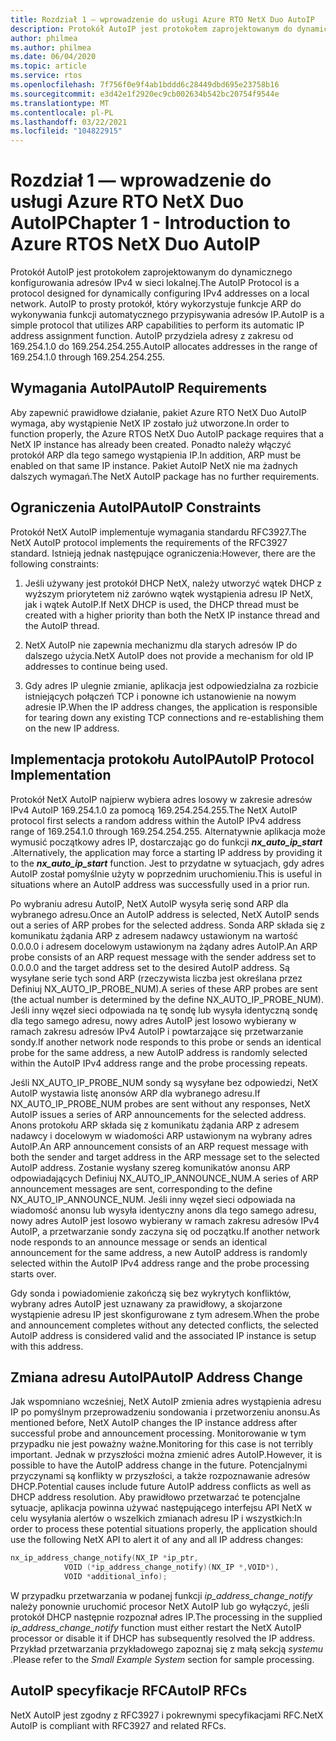 ```yaml
---
title: Rozdział 1 — wprowadzenie do usługi Azure RTO NetX Duo AutoIP
description: Protokół AutoIP jest protokołem zaprojektowanym do dynamicznego konfigurowania adresów IPv4 w sieci lokalnej. Aby zapewnić prawidłowe działanie, pakiet Azure RTO NetX Duo AutoIP wymaga, aby wystąpienie NetX IP zostało już utworzone.
author: philmea
ms.author: philmea
ms.date: 06/04/2020
ms.topic: article
ms.service: rtos
ms.openlocfilehash: 7f756f0e9f4ab1bddd6c28449dbd695e23758b16
ms.sourcegitcommit: e3d42e1f2920ec9cb002634b542bc20754f9544e
ms.translationtype: MT
ms.contentlocale: pl-PL
ms.lasthandoff: 03/22/2021
ms.locfileid: "104822915"
---
```

# <a name="chapter-1---introduction-to-azure-rtos-netx-duo-autoip"></a><span data-ttu-id="03c13-104">Rozdział 1 — wprowadzenie do usługi Azure RTO NetX Duo AutoIP</span><span class="sxs-lookup"><span data-stu-id="03c13-104">Chapter 1 - Introduction to Azure RTOS NetX Duo AutoIP</span></span>

<span data-ttu-id="03c13-105">Protokół AutoIP jest protokołem zaprojektowanym do dynamicznego konfigurowania adresów IPv4 w sieci lokalnej.</span><span class="sxs-lookup"><span data-stu-id="03c13-105">The AutoIP Protocol is a protocol designed for dynamically configuring IPv4 addresses on a local network.</span></span> <span data-ttu-id="03c13-106">AutoIP to prosty protokół, który wykorzystuje funkcje ARP do wykonywania funkcji automatycznego przypisywania adresów IP.</span><span class="sxs-lookup"><span data-stu-id="03c13-106">AutoIP is a simple protocol that utilizes ARP capabilities to perform its automatic IP address assignment function.</span></span> <span data-ttu-id="03c13-107">AutoIP przydziela adresy z zakresu od 169.254.1.0 do 169.254.254.255.</span><span class="sxs-lookup"><span data-stu-id="03c13-107">AutoIP allocates addresses in the range of 169.254.1.0 through 169.254.254.255.</span></span>

## <a name="autoip-requirements"></a><span data-ttu-id="03c13-108">Wymagania AutoIP</span><span class="sxs-lookup"><span data-stu-id="03c13-108">AutoIP Requirements</span></span>

<span data-ttu-id="03c13-109">Aby zapewnić prawidłowe działanie, pakiet Azure RTO NetX Duo AutoIP wymaga, aby wystąpienie NetX IP zostało już utworzone.</span><span class="sxs-lookup"><span data-stu-id="03c13-109">In order to function properly, the Azure RTOS NetX Duo AutoIP package requires that a NetX IP instance has already been created.</span></span> <span data-ttu-id="03c13-110">Ponadto należy włączyć protokół ARP dla tego samego wystąpienia IP.</span><span class="sxs-lookup"><span data-stu-id="03c13-110">In addition, ARP must be enabled on that same IP instance.</span></span> <span data-ttu-id="03c13-111">Pakiet AutoIP NetX nie ma żadnych dalszych wymagań.</span><span class="sxs-lookup"><span data-stu-id="03c13-111">The NetX AutoIP package has no further requirements.</span></span>

## <a name="autoip-constraints"></a><span data-ttu-id="03c13-112">Ograniczenia AutoIP</span><span class="sxs-lookup"><span data-stu-id="03c13-112">AutoIP Constraints</span></span>

<span data-ttu-id="03c13-113">Protokół NetX AutoIP implementuje wymagania standardu RFC3927.</span><span class="sxs-lookup"><span data-stu-id="03c13-113">The NetX AutoIP protocol implements the requirements of the RFC3927 standard.</span></span> <span data-ttu-id="03c13-114">Istnieją jednak następujące ograniczenia:</span><span class="sxs-lookup"><span data-stu-id="03c13-114">However, there are the following constraints:</span></span>

1. <span data-ttu-id="03c13-115">Jeśli używany jest protokół DHCP NetX, należy utworzyć wątek DHCP z wyższym priorytetem niż zarówno wątek wystąpienia adresu IP NetX, jak i wątek AutoIP.</span><span class="sxs-lookup"><span data-stu-id="03c13-115">If NetX DHCP is used, the DHCP thread must be created with a higher priority than both the NetX IP instance thread and the AutoIP thread.</span></span>

1. <span data-ttu-id="03c13-116">NetX AutoIP nie zapewnia mechanizmu dla starych adresów IP do dalszego użycia.</span><span class="sxs-lookup"><span data-stu-id="03c13-116">NetX AutoIP does not provide a mechanism for old IP addresses to continue being used.</span></span>

1. <span data-ttu-id="03c13-117">Gdy adres IP ulegnie zmianie, aplikacja jest odpowiedzialna za rozbicie istniejących połączeń TCP i ponowne ich ustanowienie na nowym adresie IP.</span><span class="sxs-lookup"><span data-stu-id="03c13-117">When the IP address changes, the application is responsible for tearing down any existing TCP connections and re-establishing them on the new IP address.</span></span>

## <a name="autoip-protocol-implementation"></a><span data-ttu-id="03c13-118">Implementacja protokołu AutoIP</span><span class="sxs-lookup"><span data-stu-id="03c13-118">AutoIP Protocol Implementation</span></span>

<span data-ttu-id="03c13-119">Protokół NetX AutoIP najpierw wybiera adres losowy w zakresie adresów IPv4 AutoIP 169.254.1.0 za pomocą 169.254.254.255.</span><span class="sxs-lookup"><span data-stu-id="03c13-119">The NetX AutoIP protocol first selects a random address within the AutoIP IPv4 address range of 169.254.1.0 through 169.254.254.255.</span></span> <span data-ttu-id="03c13-120">Alternatywnie aplikacja może wymusić początkowy adres IP, dostarczając go do funkcji ***nx_auto_ip_start*** .</span><span class="sxs-lookup"><span data-stu-id="03c13-120">Alternatively, the application may force a starting IP address by providing it to the ***nx_auto_ip_start*** function.</span></span> <span data-ttu-id="03c13-121">Jest to przydatne w sytuacjach, gdy adres AutoIP został pomyślnie użyty w poprzednim uruchomieniu.</span><span class="sxs-lookup"><span data-stu-id="03c13-121">This is useful in situations where an AutoIP address was successfully used in a prior run.</span></span>

<span data-ttu-id="03c13-122">Po wybraniu adresu AutoIP, NetX AutoIP wysyła serię sond ARP dla wybranego adresu.</span><span class="sxs-lookup"><span data-stu-id="03c13-122">Once an AutoIP address is selected, NetX AutoIP sends out a series of ARP probes for the selected address.</span></span> <span data-ttu-id="03c13-123">Sonda ARP składa się z komunikatu żądania ARP z adresem nadawcy ustawionym na wartość 0.0.0.0 i adresem docelowym ustawionym na żądany adres AutoIP.</span><span class="sxs-lookup"><span data-stu-id="03c13-123">An ARP probe consists of an ARP request message with the sender address set to 0.0.0.0 and the target address set to the desired AutoIP address.</span></span> <span data-ttu-id="03c13-124">Są wysyłane serie tych sond ARP (rzeczywista liczba jest określana przez Definiuj NX_AUTO_IP_PROBE_NUM).</span><span class="sxs-lookup"><span data-stu-id="03c13-124">A series of these ARP probes are sent (the actual number is determined by the define NX_AUTO_IP_PROBE_NUM).</span></span> <span data-ttu-id="03c13-125">Jeśli inny węzeł sieci odpowiada na tę sondę lub wysyła identyczną sondę dla tego samego adresu, nowy adres AutoIP jest losowo wybierany w ramach zakresu adresów IPv4 AutoIP i powtarzające się przetwarzanie sondy.</span><span class="sxs-lookup"><span data-stu-id="03c13-125">If another network node responds to this probe or sends an identical probe for the same address, a new AutoIP address is randomly selected within the AutoIP IPv4 address range and the probe processing repeats.</span></span>

<span data-ttu-id="03c13-126">Jeśli NX_AUTO_IP_PROBE_NUM sondy są wysyłane bez odpowiedzi, NetX AutoIP wystawia listę anonsów ARP dla wybranego adresu.</span><span class="sxs-lookup"><span data-stu-id="03c13-126">If NX_AUTO_IP_PROBE_NUM probes are sent without any responses, NetX AutoIP issues a series of ARP announcements for the selected address.</span></span> <span data-ttu-id="03c13-127">Anons protokołu ARP składa się z komunikatu żądania ARP z adresem nadawcy i docelowym w wiadomości ARP ustawionym na wybrany adres AutoIP.</span><span class="sxs-lookup"><span data-stu-id="03c13-127">An ARP announcement consists of an ARP request message with both the sender and target address in the ARP message set to the selected AutoIP address.</span></span> <span data-ttu-id="03c13-128">Zostanie wysłany szereg komunikatów anonsu ARP odpowiadających Definiuj NX_AUTO_IP_ANNOUNCE_NUM.</span><span class="sxs-lookup"><span data-stu-id="03c13-128">A series of ARP announcement messages are sent, corresponding to the define NX_AUTO_IP_ANNOUNCE_NUM.</span></span> <span data-ttu-id="03c13-129">Jeśli inny węzeł sieci odpowiada na wiadomość anonsu lub wysyła identyczny anons dla tego samego adresu, nowy adres AutoIP jest losowo wybierany w ramach zakresu adresów IPv4 AutoIP, a przetwarzanie sondy zaczyna się od początku.</span><span class="sxs-lookup"><span data-stu-id="03c13-129">If another network node responds to an announce message or sends an identical announcement for the same address, a new AutoIP address is randomly selected within the AutoIP IPv4 address range and the probe processing starts over.</span></span>

<span data-ttu-id="03c13-130">Gdy sonda i powiadomienie zakończą się bez wykrytych konfliktów, wybrany adres AutoIP jest uznawany za prawidłowy, a skojarzone wystąpienie adresu IP jest skonfigurowane z tym adresem.</span><span class="sxs-lookup"><span data-stu-id="03c13-130">When the probe and announcement completes without any detected conflicts, the selected AutoIP address is considered valid and the associated IP instance is setup with this address.</span></span>

## <a name="autoip-address-change"></a><span data-ttu-id="03c13-131">Zmiana adresu AutoIP</span><span class="sxs-lookup"><span data-stu-id="03c13-131">AutoIP Address Change</span></span>

<span data-ttu-id="03c13-132">Jak wspomniano wcześniej, NetX AutoIP zmienia adres wystąpienia adresu IP po pomyślnym przeprowadzeniu sondowania i przetworzeniu anonsu.</span><span class="sxs-lookup"><span data-stu-id="03c13-132">As mentioned before, NetX AutoIP changes the IP instance address after successful probe and announcement processing.</span></span> <span data-ttu-id="03c13-133">Monitorowanie w tym przypadku nie jest poważny ważne.</span><span class="sxs-lookup"><span data-stu-id="03c13-133">Monitoring for this case is not terribly important.</span></span> <span data-ttu-id="03c13-134">Jednak w przyszłości można zmienić adres AutoIP.</span><span class="sxs-lookup"><span data-stu-id="03c13-134">However, it is possible to have the AutoIP address change in the future.</span></span> <span data-ttu-id="03c13-135">Potencjalnymi przyczynami są konflikty w przyszłości, a także rozpoznawanie adresów DHCP.</span><span class="sxs-lookup"><span data-stu-id="03c13-135">Potential causes include future AutoIP address conflicts as well as DHCP address resolution.</span></span> <span data-ttu-id="03c13-136">Aby prawidłowo przetwarzać te potencjalne sytuacje, aplikacja powinna używać następującego interfejsu API NetX w celu wysyłania alertów o wszelkich zmianach adresu IP i wszystkich:</span><span class="sxs-lookup"><span data-stu-id="03c13-136">In order to process these potential situations properly, the application should use the following NetX API to alert it of any and all IP address changes:</span></span>

```c
nx_ip_address_change_notify(NX_IP *ip_ptr,
            VOID (*ip_address_change_notify)(NX_IP *,VOID*),
            VOID *additional_info);
```

<span data-ttu-id="03c13-137">W przypadku przetwarzania w podanej funkcji *ip_address_change_notify* należy ponownie uruchomić procesor NetX AutoIP lub go wyłączyć, jeśli protokół DHCP następnie rozpoznał adres IP.</span><span class="sxs-lookup"><span data-stu-id="03c13-137">The processing in the supplied *ip_address_change_notify* function must either restart the NetX AutoIP processor or disable it if DHCP has subsequently resolved the IP address.</span></span> <span data-ttu-id="03c13-138">Przykład przetwarzania przykładowego zapoznaj się z małą sekcją *systemu* .</span><span class="sxs-lookup"><span data-stu-id="03c13-138">Please refer to the *Small Example System* section for sample processing.</span></span>

## <a name="autoip-rfcs"></a><span data-ttu-id="03c13-139">AutoIP specyfikacje RFC</span><span class="sxs-lookup"><span data-stu-id="03c13-139">AutoIP RFCs</span></span>

<span data-ttu-id="03c13-140">NetX AutoIP jest zgodny z RFC3927 i pokrewnymi specyfikacjami RFC.</span><span class="sxs-lookup"><span data-stu-id="03c13-140">NetX AutoIP is compliant with RFC3927 and related RFCs.</span></span>